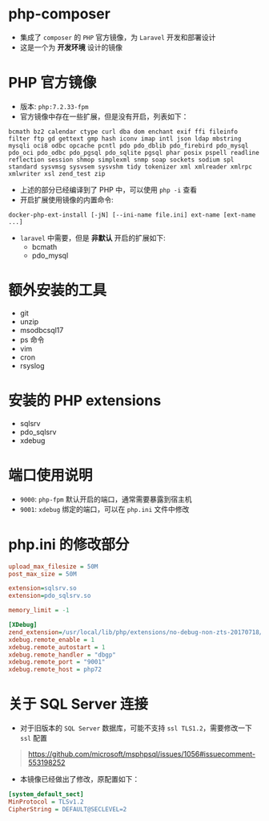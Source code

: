 # php-composer
* 集成了 `composer` 的 `PHP` 官方镜像，为 `Laravel` 开发和部署设计
* 这是一个为 **开发环境** 设计的镜像

# PHP 官方镜像
* 版本: `php:7.2.33-fpm`
* 官方镜像中存在一些扩展，但是没有开启，列表如下：
```
bcmath bz2 calendar ctype curl dba dom enchant exif ffi fileinfo filter ftp gd gettext gmp hash iconv imap intl json ldap mbstring mysqli oci8 odbc opcache pcntl pdo pdo_dblib pdo_firebird pdo_mysql pdo_oci pdo_odbc pdo_pgsql pdo_sqlite pgsql phar posix pspell readline reflection session shmop simplexml snmp soap sockets sodium spl standard sysvmsg sysvsem sysvshm tidy tokenizer xml xmlreader xmlrpc xmlwriter xsl zend_test zip
```
* 上述的部分已经编译到了 PHP 中，可以使用 `php -i` 查看
* 开启扩展使用镜像的内置命令:
```shell
docker-php-ext-install [-jN] [--ini-name file.ini] ext-name [ext-name ...]
```
* `laravel` 中需要，但是 **非默认** 开启的扩展如下:
    - bcmath
    - pdo_mysql

# 额外安装的工具
* git
* unzip
* msodbcsql17
* ps 命令
* vim
* cron
* rsyslog

# 安装的 PHP extensions
* sqlsrv 
* pdo_sqlsrv
* xdebug

# 端口使用说明
* `9000`: `php-fpm` 默认开启的端口，通常需要暴露到宿主机
* `9001`: `xdebug` 绑定的端口，可以在 `php.ini` 文件中修改

# php.ini 的修改部分
```ini
upload_max_filesize = 50M
post_max_size = 50M

extension=sqlsrv.so
extension=pdo_sqlsrv.so

memory_limit = -1

[XDebug]
zend_extension=/usr/local/lib/php/extensions/no-debug-non-zts-20170718/xdebug.so
xdebug.remote_enable = 1
xdebug.remote_autostart = 1
xdebug.remote_handler = "dbgp"
xdebug.remote_port = "9001"
xdebug.remote_host = php72
```

# 关于 SQL Server 连接
* 对于旧版本的 `SQL Server` 数据库，可能不支持 `ssl TLS1.2`，需要修改一下 `ssl` 配置
> https://github.com/microsoft/msphpsql/issues/1056#issuecomment-553198252
* 本镜像已经做出了修改，原配置如下：
```ini
[system_default_sect]
MinProtocol = TLSv1.2
CipherString = DEFAULT@SECLEVEL=2
```
